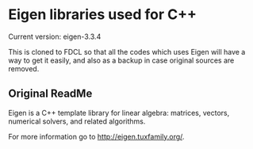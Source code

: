 # Eigen libraries used for C++

Current version: eigen-3.3.4

This is cloned to FDCL so that all the codes which uses Eigen will have a way to get it easily, and also as a backup in case original sources are removed.

## Original ReadMe
Eigen is a C++ template library for linear algebra: matrices, vectors, numerical solvers, and related algorithms.

For more information go to http://eigen.tuxfamily.org/.
